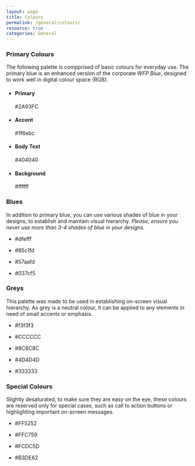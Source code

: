 ```yaml
---
layout: page
title: Colours
permalink: /general/colours/
resource: true
categories: General
---
```


### Primary Colours
The following palette is compprised of basic colours for everyday use. The primary blue is an enhanced version of the corporate _WFP Blue_, designed to work well in digital colour space (RGB).

<ul class="pure-g inline-grid colours">
  <li class="pure-u-1-2 pure-u-md-1-4">
    <div class="inline-item c-primary"></div>
    <div class="desc">
      <h4>Primary</h4>
      <p>#2A93FC</p>
    </div>
  </li>
  <li class="pure-u-1-2 pure-u-md-1-4">
    <div class="inline-item c-secondary"></div>
    <div class="desc">
      <h4>Accent</h4>
      <p>#1f6ebc</p>
    </div>
  </li>
  <li class="pure-u-1-2 pure-u-md-1-4">
    <div class="inline-item c-text"></div>
    <div class="desc">
      <h4>Body Text</h4>
      <p>#404040</p>
    </div>
  </li>
  <li class="pure-u-1-2 pure-u-md-1-4">
    <div class="inline-item c-background"></div>
    <div class="desc">
      <h4>Background</h4>
      <p>#ffffff</p>
    </div>
  </li>
</ul>

### Blues
In addition to primary blue, you can use various shades of blue in your designs, to establish and maintain visual hierarchy. _Please, ensure you never use more than 3-4 shades of blue in your designs._

<ul class="pure-g inline-grid colours">
  <li class="pure-u-1-2 pure-u-md-1-4">
    <div class="inline-item narrow c-blue-1"></div>
    <div class="desc">
      <p>#dfefff</p>
    </div>
  </li>
  <li class="pure-u-1-2 pure-u-md-1-4">
    <div class="inline-item narrow c-blue-2"></div>
    <div class="desc">
      <p>#85c1fd</p>
    </div>
  </li>
  <li class="pure-u-1-2 pure-u-md-1-4">
    <div class="inline-item narrow c-blue-3"></div>
    <div class="desc">
      <p>#57aafd</p>
    </div>
  </li>
  <li class="pure-u-1-2 pure-u-md-1-4">
    <div class="inline-item narrow c-blue-4"></div>
    <div class="desc">
      <p>#037cf5</p>
    </div>
  </li>
</ul>

### Greys
This palette was made to be used in establishing on-screen visual hierarchy. As grey is a neutral colour, it can be applied to any elements in need of small accents or emphasis.

<ul class="pure-g inline-grid colours">
  <li class="pure-u-1-2 pure-u-md-1-5">
    <div class="inline-item c-grey-1"></div>
    <div class="desc">
      <p>#f3f3f3</p>
    </div>
  </li>
  <li class="pure-u-1-2 pure-u-md-1-5">
    <div class="inline-item c-grey-2"></div>
    <div class="desc">
      <p>#CCCCCC</p>
    </div>
  </li>
  <li class="pure-u-1-2 pure-u-md-1-5">
    <div class="inline-item c-grey-3"></div>
    <div class="desc">
      <p>#8C8C8C</p>
    </div>
  </li>
  <li class="pure-u-1-2 pure-u-md-1-5">
    <div class="inline-item c-grey-4"></div>
    <div class="desc">
      <p>#4D4D4D</p>
    </div>
  </li>
  <li class="pure-u-1-2 pure-u-md-1-5">
    <div class="inline-item c-grey-5"></div>
    <div class="desc">
      <p>#333333</p>
    </div>
  </li>
</ul>

### Special Colours
Slightly desaturated, to make sure they are easy on the eye, these colours are reserved only for special cases, such as call to action buttons or highlighting important on-screen messages.

<ul class="pure-g inline-grid colours">
  <li class="pure-u-1-2 pure-u-md-1-4">
    <div class="inline-item c-red"></div>
    <div class="desc">
      <p>#FF5252</p>
    </div>
  </li>
  <li class="pure-u-1-2 pure-u-md-1-4">
    <div class="inline-item c-orange"></div>
    <div class="desc">
      <p>#FFC759</p>
    </div>
  </li>
  <li class="pure-u-1-2 pure-u-md-1-4">
    <div class="inline-item c-yellow"></div>
    <div class="desc">
      <p>#FCDC5D</p>
    </div>
  </li>
  <li class="pure-u-1-2 pure-u-md-1-4">
    <div class="inline-item c-green"></div>
    <div class="desc">
      <p>#B3DE62</p>
    </div>
  </li>
</ul>